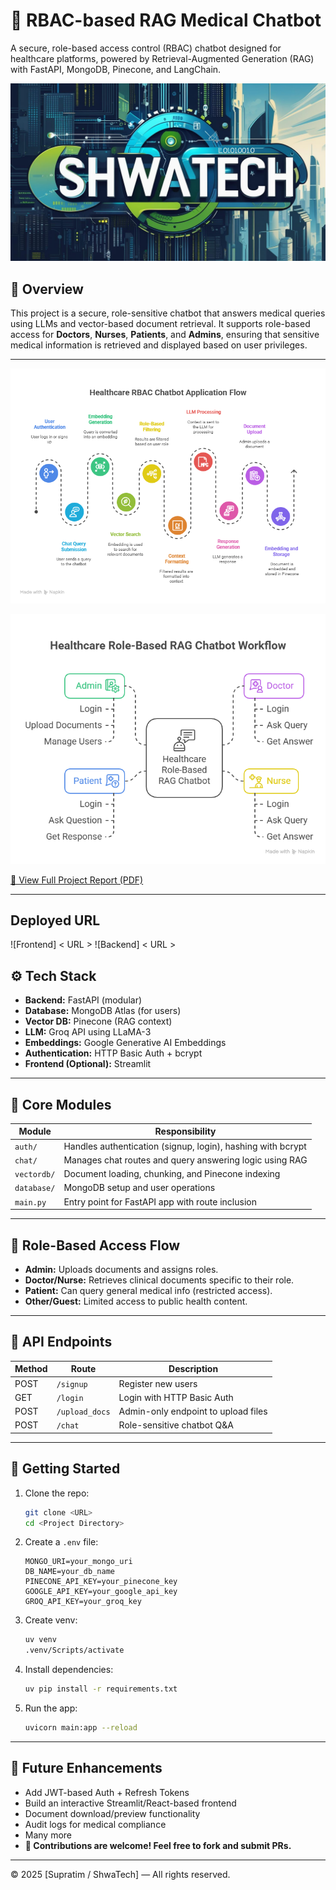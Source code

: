# 🏥 RBAC-based RAG Medical Chatbot

A secure, role-based access control (RBAC) chatbot designed for healthcare platforms, powered by Retrieval-Augmented Generation (RAG) with FastAPI, MongoDB, Pinecone, and LangChain.

![Thumbnail](./assets/thumbnail.jpg)

## 🧠 Overview

This project is a secure, role-sensitive chatbot that answers medical queries using LLMs and vector-based document retrieval. It supports role-based access for **Doctors**, **Nurses**, **Patients**, and **Admins**, ensuring that sensitive medical information is retrieved and displayed based on user privileges.

---

![Application Flow](./assets/applicationFlow.png)

![Core Modules](./assets/coreModules.png)

[📄 View Full Project Report (PDF)](./assets/projectReport.pdf)

---

## Deployed URL

![Frontend] < URL >
![Backend] < URL >

## ⚙️ Tech Stack

- **Backend:** FastAPI (modular)
- **Database:** MongoDB Atlas (for users)
- **Vector DB:** Pinecone (RAG context)
- **LLM:** Groq API using LLaMA-3
- **Embeddings:** Google Generative AI Embeddings
- **Authentication:** HTTP Basic Auth + bcrypt
- **Frontend (Optional):** Streamlit

---

## 🧩 Core Modules

| Module      | Responsibility                                              |
| ----------- | ----------------------------------------------------------- |
| `auth/`     | Handles authentication (signup, login), hashing with bcrypt |
| `chat/`     | Manages chat routes and query answering logic using RAG     |
| `vectordb/` | Document loading, chunking, and Pinecone indexing           |
| `database/` | MongoDB setup and user operations                           |
| `main.py`   | Entry point for FastAPI app with route inclusion            |

---

## 🔐 Role-Based Access Flow

- **Admin:** Uploads documents and assigns roles.
- **Doctor/Nurse:** Retrieves clinical documents specific to their role.
- **Patient:** Can query general medical info (restricted access).
- **Other/Guest:** Limited access to public health content.

---

## 📡 API Endpoints

| Method | Route          | Description                         |
| ------ | -------------- | ----------------------------------- |
| POST   | `/signup`      | Register new users                  |
| GET    | `/login`       | Login with HTTP Basic Auth          |
| POST   | `/upload_docs` | Admin-only endpoint to upload files |
| POST   | `/chat`        | Role-sensitive chatbot Q\&A         |

---

## 🚀 Getting Started

1. Clone the repo:

   ```bash
   git clone <URL>
   cd <Project Directory>
   ```

2. Create a `.env` file:

   ```env
   MONGO_URI=your_mongo_uri
   DB_NAME=your_db_name
   PINECONE_API_KEY=your_pinecone_key
   GOOGLE_API_KEY=your_google_api_key
   GROQ_API_KEY=your_groq_key
   ```

3. Create venv:

   ```bash
   uv venv
   .venv/Scripts/activate
   ```

4. Install dependencies:

   ```bash
   uv pip install -r requirements.txt
   ```

5. Run the app:

   ```bash
   uvicorn main:app --reload
   ```

---

## 🌱 Future Enhancements

- Add JWT-based Auth + Refresh Tokens
- Build an interactive Streamlit/React-based frontend
- Document download/preview functionality
- Audit logs for medical compliance
- Many more
- **🧍️‍ Contributions are welcome! Feel free to fork and submit PRs.**

---

© 2025 \[Supratim / ShwaTech] — All rights reserved.

